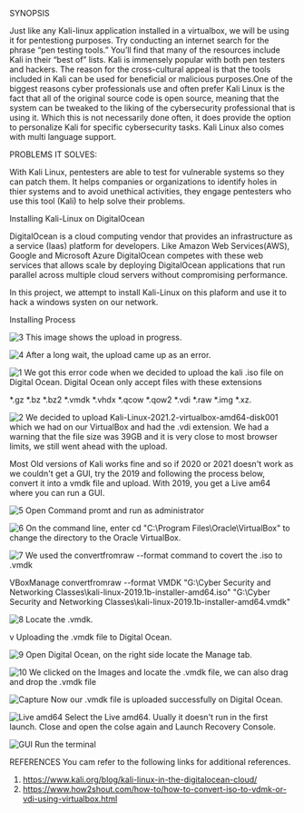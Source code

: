 SYNOPSIS


Just like any Kali-linux application installed in a virtualbox, we will be using it for pentestiong purposes. Try conducting an internet search for the phrase “pen testing tools.” You’ll find that many of the resources include Kali in their “best of” lists. Kali is immensely popular with both pen testers and hackers. The reason for the cross-cultural appeal is that the tools included in Kali can be used for beneficial or malicious purposes.One of the biggest reasons cyber professionals use and often prefer Kali Linux is the fact that all of the  original source code is open source, meaning that the system can be tweaked to the liking of the cybersecurity professional that is using it.  Which this is not necessarily done often, it does provide the option to personalize Kali for specific cybersecurity tasks. Kali Linux also comes with multi language support.

PROBLEMS IT SOLVES:


With Kali Linux, pentesters are able to test for vulnerable systems so they can patch them. It helps companies or organizations to identify holes in thier systems and to avoid unethical activities, they engage pentesters who use this tool (Kali) to help solve their problems.


Installing Kali-Linux on DigitalOcean

DigitalOcean is a cloud computing vendor that provides an infrastructure as a service (Iaas) platform for developers. Like Amazon Web Services(AWS), Google and Microsoft Azure DigitalOcean competes with these web services that allows scale by deploying DigitalOcean applications that run parallel across multiple cloud servers without compromising performance.

In this project, we attempt to install Kali-Linux on this plaform and use it to hack a windows systen on our network.


Installing Process


![3](https://user-images.githubusercontent.com/64130406/143523567-bce73234-0415-4150-a834-c72501c107e5.JPG)
This image shows the upload in progress.


![4](https://user-images.githubusercontent.com/64130406/143523678-452a54f3-f7f9-4dea-ae4b-4700e2678a46.JPG)
After a long wait, the upload came up as an error. 


![1](https://user-images.githubusercontent.com/64130406/143523086-0d36853e-93ee-4d54-9515-9a96169e5846.JPG)
We got this error code when we decided to upload the kali .iso file on Digital Ocean. Digital Ocean only accept files with these extensions 

*.gz 
*.bz 
*.bz2 
*.vmdk 
*.vhdx 
*.qcow 
*.qow2 
*.vdi 
*.raw 
*.img 
*.xz.

![2](https://user-images.githubusercontent.com/64130406/143523252-7fcc53e0-fe59-4889-8c45-a8571d877a41.JPG)
We decided to upload Kali-Linux-2021.2-virtualbox-amd64-disk001 which we had on our VirtualBox and had the .vdi extension. We had a warning that the file size was 39GB and it is very close to most browser limits, we still went ahead with the upload. 

Most Old versions of Kali works fine and so if 2020 or 2021 doesn't work as we couldn't get a GUI, try the 2019 and following the process below, convert it into a vmdk file and upload. With 2019, you get a Live am64 where you can run a GUI.

![5](https://user-images.githubusercontent.com/64130406/143523964-e8f4341a-cad9-4bce-8665-a7cce00748a9.png)
Open Command promt and run as administrator


![6](https://user-images.githubusercontent.com/64130406/143524029-cf4ab5e9-43b8-4e6e-bafa-2b2033642f37.JPG)
On the command line, enter cd "C:\Program Files\Oracle\VirtualBox" to change the directory to the Oracle VirtualBox. 


![7](https://user-images.githubusercontent.com/64130406/143524070-cf5dbbe1-5742-4a68-aa8f-49abf9ec7f95.JPG)
We used the convertfromraw --format command to covert the .iso to .vmdk

VBoxManage convertfromraw --format VMDK "G:\Cyber Security and Networking Classes\kali-linux-2019.1b-installer-amd64.iso" "G:\Cyber Security and Networking Classes\kali-linux-2019.1b-installer-amd64.vmdk"


![8](https://user-images.githubusercontent.com/64130406/143524502-5a22757e-fac1-4982-8d72-451af663edec.JPG)
Locate the .vmdk. 

v Uploading the .vmdk file to Digital Ocean.

![9](https://user-images.githubusercontent.com/64130406/143524599-6be6f7a5-7df9-41d9-8562-18af06e41d34.JPG)
Open Digital Ocean, on the right side locate the Manage tab. 


![10](https://user-images.githubusercontent.com/64130406/143524667-342f1c26-4c4d-4b69-b780-f6235da2dbd6.JPG)
We clicked on the Images and locate the .vmdk file, we can also drag and drop the .vmdk file 


![Capture](https://user-images.githubusercontent.com/64130406/143524855-c5b53a43-17ee-4bb8-92d4-c63e7c1089fb.PNG)
Now our .vmdk file is uploaded successfully on Digital Ocean. 



![Live amd64](https://user-images.githubusercontent.com/64130406/143528170-44f4d2b3-1cc2-49b9-95e2-e4d1a24ded81.PNG)
Select the Live amd64. Uually it doesn't run in the first launch. Close and open the colse again and Launch Recovery Console.



![GUI](https://user-images.githubusercontent.com/64130406/143528360-14130da7-cdde-479c-a265-6363545fee6d.PNG)
Run the terminal


REFERENCES
You cam refer to the following links for additional references.
1. https://www.kali.org/blog/kali-linux-in-the-digitalocean-cloud/
2. https://www.how2shout.com/how-to/how-to-convert-iso-to-vdmk-or-vdi-using-virtualbox.html

